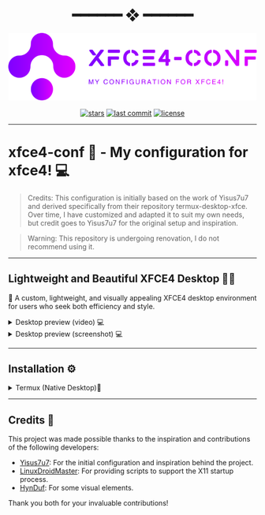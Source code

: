 <h1 align="center"> ━━━━━━  ❖  ━━━━━━ </h1>

![](https://github.com/AndersonShelby/xfce4-conf/blob/master/logos/logo-purple.svg)

<div align="center">

[![stars](https://img.shields.io/github/stars/AndersonShelby/xfce4-conf?color=C9CBFF&labelColor=1A1B26&style=for-the-badge)](https://github.com/AndersonShelby/xfce4-conf/stargazers)
[![last commit](https://img.shields.io/github/last-commit/AndersonShelby/xfce4-conf?color=9ece6a&labelColor=1A1B26&style=for-the-badge)](https://github.com/AndersonShelby/xfce4-conf/commits/master)
[![license](https://img.shields.io/github/license/AndersonShelby/xfce4-conf?color=FCA2AA&labelColor=1A1B26&style=for-the-badge)](https://github.com/AndersonShelby/xfce4-conf/blob/master/LICENSE)

</div>

---

# xfce4-conf 🚀 - My configuration for xfce4! 💻

> Credits: This configuration is initially based on the work of Yisus7u7 and derived specifically from their repository termux-desktop-xfce. Over time, I have customized and adapted it to suit my own needs, but credit goes to Yisus7u7 for the original setup and inspiration.

>Warning: This repository is undergoing renovation, I do not recommend using it.
---

## Lightweight and Beautiful XFCE4 Desktop 🎨✨

🎨 A custom, lightweight, and visually appealing XFCE4 desktop environment for users who seek both efficiency and style.

<details>
  <summary>Desktop preview (video) 💻</summary>

  https://github.com/user-attachments/assets/3e58330d-ea4d-4aac-bb7a-bb067418967a

</details>

<details>
  <summary>Desktop preview (screenshot) 💻 </summary>

  ![](https://github.com/AndersonShelby/xfce4-conf/blob/master/previews/Screenshot-02.png)

</details>

---

## Installation ⚙️
<details>
  <summary>Termux (Native Desktop)📱</summary>
  
  
  ### 1. Download and run the installation script with:
  
  ```bash
  
  wget https://raw.githubusercontent.com/AndersonShelby/xfce4-conf/refs/heads/master/scripts/setup.sh && chmod +x setup.sh && ./setup.sh
  
  ```

> WARNING: Your current configurations will be moved to ~/Backup.

> Note: If you have important settings, they will be saved there for future restoration.

 
  ### 2. Download the x11 startup script with:

  ```bash

  wget https://raw.githubusercontent.com/AndersonShelby/xfce4-conf/refs/heads/master/scripts/X11-launcher/startdesktop && chmod +x startdesktop
  
  ```

> Note: This script will be responsible for opening the x11 desktop.

> Note: Leave it in an accessible place.

  ### 3. Now run the script with:

  ```bash

  ./startdesktop

  ```

> Note: You need to have Termux-x11 installed.

> Note: This should launch x11 with your desktop environment!

</details>

---

## Credits 🙌

This project was made possible thanks to the inspiration and contributions of the following developers:

- [Yisus7u7](https://github.com/Yisus7u7): For the initial configuration and inspiration behind the project.
- [LinuxDroidMaster](https://github.com/LinuxDroidMaster): For providing scripts to support the X11 startup process.
- [HynDuf](https://github.com/HynDuf): For some visual elements.

Thank you both for your invaluable contributions!


